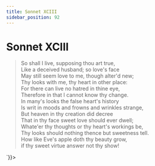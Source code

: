 ```yaml
---
title: Sonnet XCIII
sidebar_position: 92
---
```

<div dangerouslySetInnerHTML={{__html: `<div><HTML><HEAD><TITLE>Sonnet XCIII</TITLE></HEAD>
<BODY><H1>Sonnet XCIII</H1>

<BLOCKQUOTE>So shall I live, supposing thou art true,<BR>
Like a deceived husband; so love's face<BR>
May still seem love to me, though alter'd new;<BR>
Thy looks with me, thy heart in other place:<BR>
For there can live no hatred in thine eye,<BR>
Therefore in that I cannot know thy change.<BR>
In many's looks the false heart's history<BR>
Is writ in moods and frowns and wrinkles strange,<BR>
But heaven in thy creation did decree<BR>
That in thy face sweet love should ever dwell;<BR>
Whate'er thy thoughts or thy heart's workings be,<BR>
Thy looks should nothing thence but sweetness tell.<BR>
  How like Eve's apple doth thy beauty grow,<BR>
  if thy sweet virtue answer not thy show!<BR>
</BLOCKQUOTE>

</BODY></HTML>
</div>`}}></div>